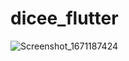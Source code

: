 # dicee_flutter

![Screenshot_1671187424](https://user-images.githubusercontent.com/65503195/208092849-d4b82eae-2e4c-4bd7-8b02-ef24c30b75b4.png)
